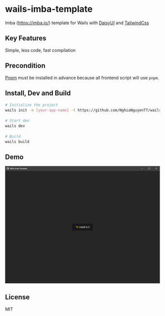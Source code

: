 # wails-imba-template
Imba (https://imba.io/) template for Wails with [DaisyUI](https://daisyui.com/) and [TailwindCss](https://tailwindcss.com/)

## Key Features
Simple, less code, fast compilation

## Precondition
[Pnpm](https://pnpm.io/) must be installed in advance because all frontend script will use `pnpm`.

## Install, Dev and Build
```bash
# Initialize the project
wails init -n [your-app-name] -t https://github.com/NghiaNguyenTT/wails-imba-template

# Start dev
wails dev

# Build
wails build
```

## Demo
![Demo of template](demo.png?raw=true "Demo")

## License
MIT